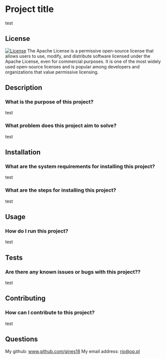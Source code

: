 # Project title
test

## License
[![License](https://img.shields.io/badge/License-Apache_2.0-blue.svg)](https://opensource.org/licenses/Apache-2.0) The Apache License is a permissive open-source license that allows users to use, modify, and distribute software licensed under the Apache License, even for commercial purposes. It is one of the most widely used open-source licenses and is popular among developers and organizations that value permissive licensing.

## Description
### What is the purpose of this project?
test
### What problem does this project aim to solve?
test

## Installation
### What are the system requirements for installing this project?
test
### What are the steps for installing this project?
test

## Usage
### How do I run this project?
test

## Tests
### Are there any known issues or bugs with this project??
test

## Contributing
### How can I contribute to this project?
test

## Questions
My github: www.github.com/gines18
My email address: rio@op.pl

